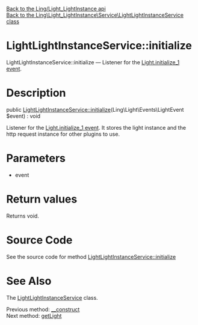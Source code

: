 [Back to the Ling/Light_LightInstance api](https://github.com/lingtalfi/Light_LightInstance/blob/master/doc/api/Ling/Light_LightInstance.md)<br>
[Back to the Ling\Light_LightInstance\Service\LightLightInstanceService class](https://github.com/lingtalfi/Light_LightInstance/blob/master/doc/api/Ling/Light_LightInstance/Service/LightLightInstanceService.md)


LightLightInstanceService::initialize
================



LightLightInstanceService::initialize — Listener for the [Light.initialize_1 event](https://github.com/lingtalfi/Light/blob/master/personal/mydoc/pages/events.md).




Description
================


public [LightLightInstanceService::initialize](https://github.com/lingtalfi/Light_LightInstance/blob/master/doc/api/Ling/Light_LightInstance/Service/LightLightInstanceService/initialize.md)(Ling\Light\Events\LightEvent $event) : void




Listener for the [Light.initialize_1 event](https://github.com/lingtalfi/Light/blob/master/personal/mydoc/pages/events.md).
It stores the light instance and the http request instance for other plugins to use.




Parameters
================


- event

    


Return values
================

Returns void.








Source Code
===========
See the source code for method [LightLightInstanceService::initialize](https://github.com/lingtalfi/Light_LightInstance/blob/master/Service/LightLightInstanceService.php#L54-L58)


See Also
================

The [LightLightInstanceService](https://github.com/lingtalfi/Light_LightInstance/blob/master/doc/api/Ling/Light_LightInstance/Service/LightLightInstanceService.md) class.

Previous method: [__construct](https://github.com/lingtalfi/Light_LightInstance/blob/master/doc/api/Ling/Light_LightInstance/Service/LightLightInstanceService/__construct.md)<br>Next method: [getLight](https://github.com/lingtalfi/Light_LightInstance/blob/master/doc/api/Ling/Light_LightInstance/Service/LightLightInstanceService/getLight.md)<br>

